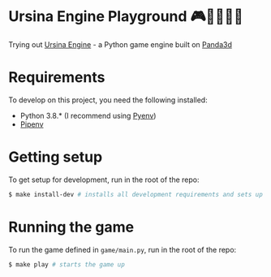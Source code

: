 # Ursina Engine Playground 🎮🧑‍💻👾🐍

Trying out [Ursina Engine](https://github.com/pokepetter/ursina) - a Python game engine built on [Panda3d](https://www.panda3d.org/)

# Requirements

To develop on this project, you need the following installed:

* Python 3.8.* (I recommend using [Pyenv](https://github.com/pyenv/pyenv))
* [Pipenv](https://github.com/pypa/pipenv)

# Getting setup

To get setup for development, run in the root of the repo:

```bash
$ make install-dev # installs all development requirements and sets up a pipenv virtual env
```

# Running the game

To run the game defined in `game/main.py`, run in the root of the repo:

```bash
$ make play # starts the game up
```

